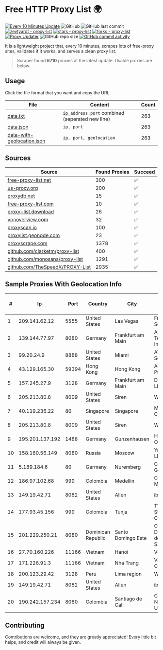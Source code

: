 
# Free HTTP Proxy List 🌍

[![Every 10 Minutes Update](https://github.com/mertguvencli/http-proxy-list/actions/workflows/main.yml/badge.svg?branch=main)](https://github.com/mertguvencli/http-proxy-list/actions/workflows/main.yml)
![GitHub](https://img.shields.io/github/license/mertguvencli/http-proxy-list)
![GitHub last commit](https://img.shields.io/github/last-commit/mertguvencli/http-proxy-list)
[![zevtyardt - proxy-list](https://img.shields.io/static/v1?label=zevtyardt&message=proxy-list&color=blue&logo=github)](https://github.com/zevtyardt/proxy-list "Go to GitHub repo")
[![stars - proxy-list](https://img.shields.io/github/stars/zevtyardt/proxy-list?style=social)](https://github.com/zevtyardt/proxy-list)
[![forks - proxy-list](https://img.shields.io/github/forks/zevtyardt/proxy-list?style=social)](https://github.com/zevtyardt/proxy-list)
[![Proxy Updater](https://github.com/zevtyardt/proxy-list/workflows/Proxy%20Updater/badge.svg)](https://github.com/zevtyardt/proxy-list/actions?query=workflow:"Proxy+Updater")
![GitHub repo size](https://img.shields.io/github/repo-size/zevtyardt/proxy-list)
[![GitHub commit activity](https://img.shields.io/github/commit-activity/m/zevtyardt/proxy-list?logo=commits)](https://github.com/zevtyardt/proxy-list/commits/main)

It is a lightweight project that, every 10 minutes, scrapes lots of free-proxy sites, validates if it works, and serves a clean proxy list.

> Scraper found **6710** proxies at the latest update. Usable proxies are below.

## Usage

Click the file format that you want and copy the URL.

|File|Content|Count|
|----|-------|-----|
|[data.txt](https://raw.githubusercontent.com/mertguvencli/http-proxy-list/main/proxy-list/data.txt)|`ip_address:port` combined (seperated new line)|263|
|[data.json](https://raw.githubusercontent.com/mertguvencli/http-proxy-list/main/proxy-list/data.json)|`ip, port`|263|
|[data-with-geolocation.json](https://raw.githubusercontent.com/mertguvencli/http-proxy-list/main/proxy-list/data-with-geolocation.json)|`ip, port, geolocation`|263|

## Sources

|Source|Found Proxies|Succeed|
|------|-------------|-------|
|[free-proxy-list.net](https://free-proxy-list.net)|300|✅|
|[us-proxy.org](https://www.us-proxy.org)|200|✅|
|[proxydb.net](http://proxydb.net)|15|✅|
|[free-proxy-list.com](https://free-proxy-list.com/?page=&port=&type%5B%5D=http&type%5B%5D=https&up_time=0&search=Search)|10|✅|
|[proxy-list.download](https://www.proxy-list.download/HTTP)|26|✅|
|[vpnoverview.com](https://vpnoverview.com/privacy/anonymous-browsing/free-proxy-servers)|32|✅|
|[proxyscan.io](https://www.proxyscan.io)|100|✅|
|[proxylist.geonode.com](https://proxylist.geonode.com/api/proxy-list?limit=300&page=1&sort_by=lastChecked&sort_type=desc&protocols=http,https)|23|✅|
|[proxyscrape.com](https://api.proxyscrape.com/v2/?request=displayproxies&protocol=http&timeout=10000&country=all&ssl=all&anonymity=all)|1378|✅|
|[github.com/clarketm/proxy-list](https://raw.githubusercontent.com/clarketm/proxy-list/master/proxy-list-raw.txt)|400|✅|
|[github.com/monosans/proxy-list](https://raw.githubusercontent.com/monosans/proxy-list/main/proxies/http.txt)|1291|✅|
|[github.com/TheSpeedX/PROXY-List](https://raw.githubusercontent.com/TheSpeedX/PROXY-List/master/http.txt)|2935|✅|


## Sample Proxies With Geolocation Info

|#|Ip|Port|Country|City|Internet Service Provider|
|-|--|----|-------|----|-------------------------|
|1|209.141.62.12|5555|United States|Las Vegas|FranTech Solutions|
|2|139.144.77.97|8080|Germany|Frankfurt am Main|Akamai Technologies, Inc.|
|3|99.20.24.9|8888|United States|Miami|AT&T Services, Inc.|
|4|43.129.165.30|59394|Hong Kong|Hong Kong|Aceville Pte.ltd|
|5|157.245.27.9|3128|Germany|Frankfurt am Main|DigitalOcean, LLC|
|6|205.213.80.8|8009|United States|Siren|WiscNet|
|7|40.119.236.22|80|Singapore|Singapore|Microsoft Corporation|
|8|205.213.80.8|8009|United States|Siren|WiscNet|
|9|195.201.137.192|1488|Germany|Gunzenhausen|Hetzner Online GmbH|
|10|158.160.56.149|8080|Russia|Moscow|Yandex.Cloud LLC|
|11|5.189.184.6|80|Germany|Nuremberg|Contabo GmbH|
|12|186.97.102.68|999|Colombia|Medellín|Colombia Móvil|
|13|149.19.42.71|8082|United States|Allen|iboss, inc|
|14|177.93.45.156|999|Colombia|Tunja|TV AZTECA SUCURSAL COLOMBIA|
|15|201.229.250.21|8080|Dominican Republic|Santo Domingo Este|Compañía Dominicana de Teléfonos S. A.|
|16|27.70.160.226|11166|Vietnam|Hanoi|Viettel Group|
|17|171.226.91.3|11166|Vietnam|Nha Trang|Viettel Corporation|
|18|200.123.29.42|3128|Peru|Lima region|Wigo S.A.|
|19|149.19.42.71|8082|United States|Allen|iboss, inc|
|20|190.242.157.234|8080|Colombia|Santiago de Cali|Columbus Networks USA, Inc.|



## Contributing

Contributions are welcome, and they are greatly appreciated! Every
little bit helps, and credit will always be given.

